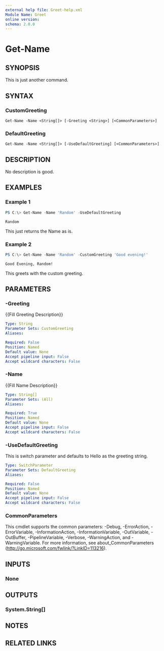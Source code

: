 ```yaml
---
external help file: Greet-help.xml
Module Name: Greet
online version:
schema: 2.0.0
---
```


# Get-Name

## SYNOPSIS
This is just another command.

## SYNTAX

### CustomGreeting
```
Get-Name -Name <String[]> [-Greeting <String>] [<CommonParameters>]
```

### DefaultGreeting
```
Get-Name -Name <String[]> [-UseDefaultGreeting] [<CommonParameters>]
```

## DESCRIPTION
No description is good.

## EXAMPLES

### Example 1
```powershell
PS C:\> Get-Name -Name 'Random' -UseDefaultGreeting
```
```
Random
```

This just returns the Name as is.

### Example 2
```powershell
PS C:\> Get-Name -Name 'Random' -CustomGreeting 'Good evening!'
```
```
Good Evening, Random!
```

This greets with the custom greeting.
## PARAMETERS

### -Greeting
{{Fill Greeting Description}}

```yaml
Type: String
Parameter Sets: CustomGreeting
Aliases:

Required: False
Position: Named
Default value: None
Accept pipeline input: False
Accept wildcard characters: False
```

### -Name
{{Fill Name Description}}

```yaml
Type: String[]
Parameter Sets: (All)
Aliases:

Required: True
Position: Named
Default value: None
Accept pipeline input: False
Accept wildcard characters: False
```

### -UseDefaultGreeting
This is switch parameter and defaults to Hello as the greeting string.

```yaml
Type: SwitchParameter
Parameter Sets: DefaultGreeting
Aliases:

Required: False
Position: Named
Default value: None
Accept pipeline input: False
Accept wildcard characters: False
```

### CommonParameters
This cmdlet supports the common parameters: -Debug, -ErrorAction, -ErrorVariable, -InformationAction, -InformationVariable, -OutVariable, -OutBuffer, -PipelineVariable, -Verbose, -WarningAction, and -WarningVariable.
For more information, see about_CommonParameters (http://go.microsoft.com/fwlink/?LinkID=113216).

## INPUTS

### None


## OUTPUTS

### System.String[]


## NOTES

## RELATED LINKS
